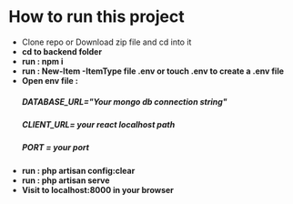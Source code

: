 <h1>How to run this  project</h1>
<ul>
    <li>Clone repo or Download zip file and cd into it</li>
    <li><b>cd to backend folder <b></li>
    <li><b>run</b> : npm i</li>
    <li><b>run</b> : <b>New-Item -ItemType file .env<b> or <b>touch .env<b> to create a .env file </li>
    <li><b>Open env file </b> : 
      <h5> DATABASE_URL="Your mongo db connection string" </h5>
      <h5> CLIENT_URL= your react localhost path </h5>
       <h5>PORT = your port </h1>
    </li>
    <li><b>run</b> : php artisan config:clear</li>
    <li><b>run</b> : php artisan serve</li>
    <li><b>Visit</b> to localhost:8000 in your browser</li>
</ul>
